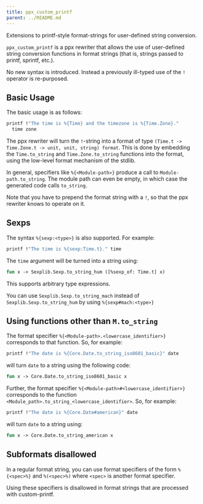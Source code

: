 ```yaml
---
title: ppx_custom_printf
parent: ../README.md
---
```


Extensions to printf-style format-strings for user-defined string conversion.

`ppx_custom_printf` is a ppx rewriter that allows the use of
user-defined string conversion functions in format strings (that is,
strings passed to printf, sprintf, etc.).

No new syntax is introduced.  Instead a previously ill-typed use of
the `!` operator is re-purposed.

Basic Usage
-----------

The basic usage is as follows:

```ocaml
printf !"The time is %{Time} and the timezone is %{Time.Zone}."
  time zone
```

The ppx rewriter will turn the `!`-string into a format of type
`(Time.t -> Time.Zone.t -> unit, unit, string) format`. This is done
by embedding the `Time.to_string` and `Time.Zone.to_string` functions
into the format, using the low-level format mechanism of the stdlib.

In general, specifiers like `%{<Module-path>}` produce a call to
`Module-path.to_string`.  The module path can even be empty, in which
case the generated code calls `to_string`.

Note that you have to prepend the format string with a `!`, so that
the ppx rewriter knows to operate on it.

Sexps
-----

The syntax `%{sexp:<type>}` is also supported.  For example:

```ocaml
printf !"The time is %{sexp:Time.t}." time
```

The `time` argument will be turned into a string using:

```ocaml
fun x -> Sexplib.Sexp.to_string_hum ([%sexp_of: Time.t] x)
```

This supports arbitrary type expressions.

You can use `Sexplib.Sexp.to_string_mach` instead of
`Sexplib.Sexp.to_string_hum` by using `%{sexp#mach:<type>}`

Using functions other than `M.to_string`
----------------------------------------

The format specifier `%{<Module-path>.<lowercase_identifier>}`
corresponds to that function.  So, for example:

```ocaml
printf !"The date is %{Core.Date.to_string_iso8601_basic}" date
```

will turn `date` to a string using the following code:

```ocaml
fun x -> Core.Date.to_string_iso8601_basic x
```

Further, the format specifier
`%{<Module-path>#<lowercase_identifier>}` corresponds to the function
`<Module_path>.to_string_<lowercase_identifier>`.  So, for example:

```ocaml
printf !"The date is %{Core.Date#american}" date
```

will turn `date` to a string using:

```ocaml
fun x -> Core.Date.to_string_american x
```

Subformats disallowed
---------------------

In a regular format string, you can use format specifiers of the form
`%{<spec>%}` and `%(<spec>%)` where `<spec>` is another format
specifier.

Using these specifiers is disallowed in format strings that are
processed with custom-printf.
